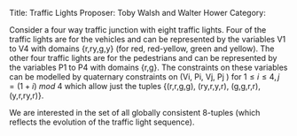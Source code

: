Title:    Traffic Lights
Proposer: Toby Walsh  and Walter Hower 
Category:


Consider a four way traffic junction with eight traffic lights. Four of the traffic lights are for the vehicles and can be represented by the variables V1 to V4 with domains {r,ry,g,y} (for red, red-yellow, green and yellow). The other four traffic lights are for the pedestrians and can be represented by the variables P1 to P4 with domains {r,g}.
The constraints on these variables can be modelled by quaternary constraints on (Vi, Pi, Vj, Pj ) for $1\leq i\leq 4, j=(1+i)\ mod\ 4$ which allow just the tuples {(r,r,g,g), (ry,r,y,r), (g,g,r,r), (y,r,ry,r)}.

We are interested in the set of all globally consistent 8-tuples (which reflects the evolution of the traffic light sequence).
